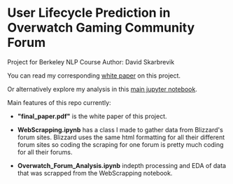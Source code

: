 # User Lifecycle Prediction in Overwatch Gaming Community Forum

Project for Berkeley NLP Course
Author: David Skarbrevik

You can read my corresponding [white paper](/final_paper.pdf) on this project.

Or alternatively explore my analysis in this [main jupyter notebook](/Overwatch_Forum_Analysis.ipynb).

Main features of this repo currently:
* **"final_paper.pdf"** is the white paper of this project.

* **WebScrapping.ipynb** has a class I made to gather data from Blizzard's forum sites. Blizzard uses the same html formatting for all their different forum sites so coding the scraping for one forum is pretty much coding for all their forums.

* **Overwatch_Forum_Analysis.ipynb** indepth processing and EDA of data that was scrapped from the WebScrapping notebook.
